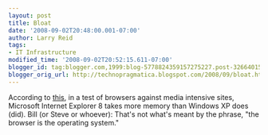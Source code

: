 ```yaml
---
layout: post
title: Bloat
date: '2008-09-02T20:48:00.001-07:00'
author: Larry Reid
tags:
- IT Infrastructure
modified_time: '2008-09-02T20:52:15.611-07:00'
blogger_id: tag:blogger.com,1999:blog-5778824359157275227.post-3266401546861058358
blogger_orig_url: http://technopragmatica.blogspot.com/2008/09/bloat.html
---
```


According to [this][1], in a test of browsers against media intensive
sites, Microsoft Internet Explorer 8 takes more memory than Windows XP
does (did). Bill (or Steve or whoever): That's not what's meant by the
phrase, "the browser is the operating system."



[1]: http://www.techworld.com/news/index.cfm?RSS&amp;NewsID=103820
